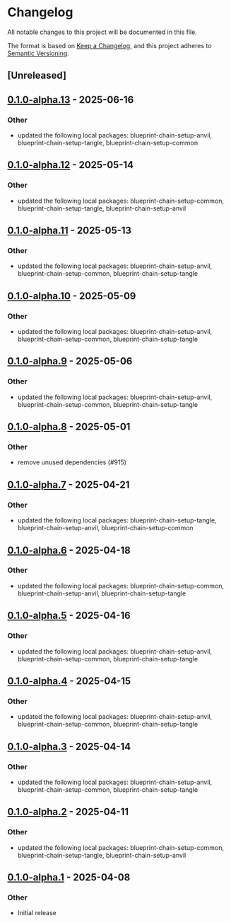 # Changelog

All notable changes to this project will be documented in this file.

The format is based on [Keep a Changelog](https://keepachangelog.com/en/1.0.0/),
and this project adheres to [Semantic Versioning](https://semver.org/spec/v2.0.0.html).

## [Unreleased]

## [0.1.0-alpha.13](https://github.com/tangle-network/blueprint/compare/blueprint-chain-setup-v0.1.0-alpha.12...blueprint-chain-setup-v0.1.0-alpha.13) - 2025-06-16

### Other

- updated the following local packages: blueprint-chain-setup-anvil, blueprint-chain-setup-tangle, blueprint-chain-setup-common

## [0.1.0-alpha.12](https://github.com/tangle-network/blueprint/compare/blueprint-chain-setup-v0.1.0-alpha.11...blueprint-chain-setup-v0.1.0-alpha.12) - 2025-05-14

### Other

- updated the following local packages: blueprint-chain-setup-common, blueprint-chain-setup-tangle, blueprint-chain-setup-anvil

## [0.1.0-alpha.11](https://github.com/tangle-network/blueprint/compare/blueprint-chain-setup-v0.1.0-alpha.10...blueprint-chain-setup-v0.1.0-alpha.11) - 2025-05-13

### Other

- updated the following local packages: blueprint-chain-setup-anvil, blueprint-chain-setup-common, blueprint-chain-setup-tangle

## [0.1.0-alpha.10](https://github.com/tangle-network/blueprint/compare/blueprint-chain-setup-v0.1.0-alpha.9...blueprint-chain-setup-v0.1.0-alpha.10) - 2025-05-09

### Other

- updated the following local packages: blueprint-chain-setup-anvil, blueprint-chain-setup-common, blueprint-chain-setup-tangle

## [0.1.0-alpha.9](https://github.com/tangle-network/blueprint/compare/blueprint-chain-setup-v0.1.0-alpha.8...blueprint-chain-setup-v0.1.0-alpha.9) - 2025-05-06

### Other

- updated the following local packages: blueprint-chain-setup-anvil, blueprint-chain-setup-common, blueprint-chain-setup-tangle

## [0.1.0-alpha.8](https://github.com/tangle-network/blueprint/compare/blueprint-chain-setup-v0.1.0-alpha.7...blueprint-chain-setup-v0.1.0-alpha.8) - 2025-05-01

### Other

- remove unused dependencies (#915)

## [0.1.0-alpha.7](https://github.com/tangle-network/blueprint/compare/blueprint-chain-setup-v0.1.0-alpha.6...blueprint-chain-setup-v0.1.0-alpha.7) - 2025-04-21

### Other

- updated the following local packages: blueprint-chain-setup-tangle, blueprint-chain-setup-anvil, blueprint-chain-setup-common

## [0.1.0-alpha.6](https://github.com/tangle-network/blueprint/compare/blueprint-chain-setup-v0.1.0-alpha.5...blueprint-chain-setup-v0.1.0-alpha.6) - 2025-04-18

### Other

- updated the following local packages: blueprint-chain-setup-common, blueprint-chain-setup-anvil, blueprint-chain-setup-tangle

## [0.1.0-alpha.5](https://github.com/tangle-network/blueprint/compare/blueprint-chain-setup-v0.1.0-alpha.4...blueprint-chain-setup-v0.1.0-alpha.5) - 2025-04-16

### Other

- updated the following local packages: blueprint-chain-setup-anvil, blueprint-chain-setup-common, blueprint-chain-setup-tangle

## [0.1.0-alpha.4](https://github.com/tangle-network/blueprint/compare/blueprint-chain-setup-v0.1.0-alpha.3...blueprint-chain-setup-v0.1.0-alpha.4) - 2025-04-15

### Other

- updated the following local packages: blueprint-chain-setup-anvil, blueprint-chain-setup-common, blueprint-chain-setup-tangle

## [0.1.0-alpha.3](https://github.com/tangle-network/blueprint/compare/blueprint-chain-setup-v0.1.0-alpha.2...blueprint-chain-setup-v0.1.0-alpha.3) - 2025-04-14

### Other

- updated the following local packages: blueprint-chain-setup-anvil, blueprint-chain-setup-common, blueprint-chain-setup-tangle

## [0.1.0-alpha.2](https://github.com/tangle-network/blueprint/compare/blueprint-chain-setup-v0.1.0-alpha.1...blueprint-chain-setup-v0.1.0-alpha.2) - 2025-04-11

### Other

- updated the following local packages: blueprint-chain-setup-common, blueprint-chain-setup-tangle, blueprint-chain-setup-anvil

## [0.1.0-alpha.1](https://github.com/tangle-network/blueprint/releases/tag/blueprint-chain-setup-v0.1.0-alpha.1) - 2025-04-08

### Other

- Initial release
